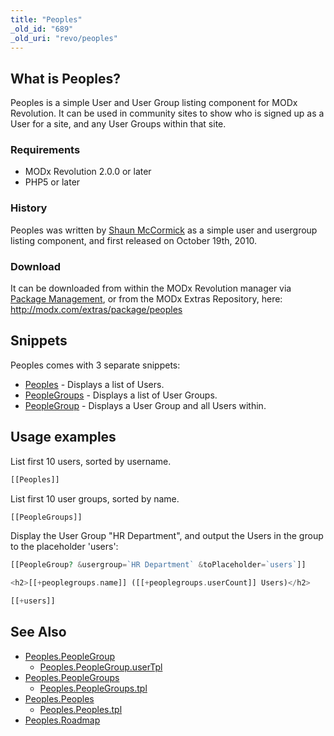 ```yaml
---
title: "Peoples"
_old_id: "689"
_old_uri: "revo/peoples"
---
```


## What is Peoples?

Peoples is a simple User and User Group listing component for MODx Revolution. It can be used in community sites to show who is signed up as a User for a site, and any User Groups within that site.

### Requirements

- MODx Revolution 2.0.0 or later
- PHP5 or later

### History

Peoples was written by [Shaun McCormick](/display/~splittingred) as a simple user and usergroup listing component, and first released on October 19th, 2010.

### Download

It can be downloaded from within the MODx Revolution manager via [Package Management](developing-in-modx/advanced-development/package-management "Package Management"), or from the MODx Extras Repository, here: <http://modx.com/extras/package/peoples>

## Snippets

Peoples comes with 3 separate snippets:

- [Peoples](extras/peoples/peoples.peoples "Peoples.Peoples") - Displays a list of Users.
- [PeopleGroups](extras/peoples/peoples.peoplegroups "Peoples.PeopleGroups") - Displays a list of User Groups.
- [PeopleGroup](extras/peoples/peoples.peoplegroup "Peoples.PeopleGroup") - Displays a User Group and all Users within.

## Usage examples

List first 10 users, sorted by username.

``` php
[[Peoples]]
```

List first 10 user groups, sorted by name.

``` php
[[PeopleGroups]]
```

Display the User Group "HR Department", and output the Users in the group to the placeholder 'users':

``` php
[[PeopleGroup? &usergroup=`HR Department` &toPlaceholder=`users`]]

<h2>[[+peoplegroups.name]] ([[+peoplegroups.userCount]] Users)</h2>

[[+users]]
```

## See Also

- [Peoples.PeopleGroup](extras/peoples/peoples.peoplegroup)
  - [Peoples.PeopleGroup.userTpl](extras/peoples/peoples.peoplegroup/peoples.peoplegroup.usertpl)
- [Peoples.PeopleGroups](extras/peoples/peoples.peoplegroups)
  - [Peoples.PeopleGroups.tpl](extras/peoples/peoples.peoplegroups/peoples.peoplegroups.tpl)
- [Peoples.Peoples](extras/peoples/peoples.peoples)
  - [Peoples.Peoples.tpl](extras/peoples/peoples.peoples/peoples.peoples.tpl)
- [Peoples.Roadmap](extras/peoples/peoples.roadmap)
